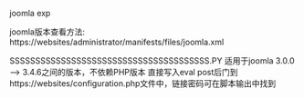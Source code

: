 joomla exp

joomla版本查看方法: https://websites/administrator/manifests/files/joomla.xml

SSSSSSSSSSSSSSSSSSSSSSSSSSSSSSSSSSSSSSS.PY
  适用于joomla 3.0.0 --> 3.4.6之间的版本，不依赖PHP版本
  直接写入eval  post后门到https://websites/configuration.php文件中，链接密码可在脚本输出中找到
  
